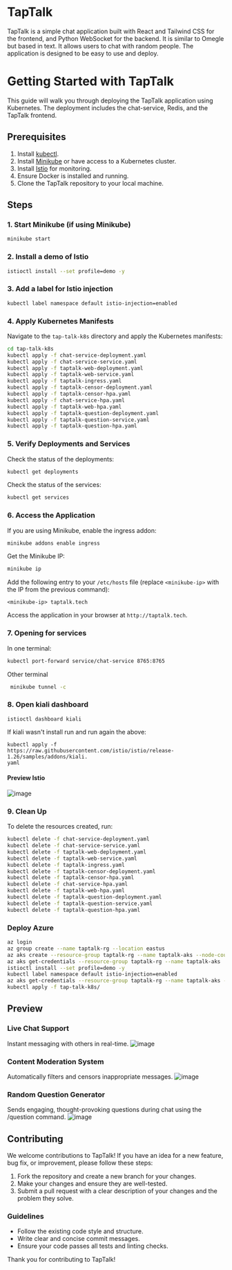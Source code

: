 # TapTalk
TapTalk is a simple chat application built with React and Tailwind CSS for the frontend, and Python WebSocket for the backend. It is similar to Omegle but based in text. It allows users to chat with random people. The application is designed to be easy to use and deploy.

# Getting Started with TapTalk

This guide will walk you through deploying the TapTalk application using Kubernetes. The deployment includes the chat-service, Redis, and the TapTalk frontend.

## Prerequisites

1. Install [kubectl](https://kubernetes.io/docs/tasks/tools/).
2. Install [Minikube](https://minikube.sigs.k8s.io/docs/start/) or have access to a Kubernetes cluster.
3. Install [Istio](https://istio.io/latest/docs/setup/getting-started/#download) for monitoring.
4. Ensure Docker is installed and running.
5. Clone the TapTalk repository to your local machine.

## Steps

### 1. Start Minikube (if using Minikube)
```bash
minikube start
```

### 2. Install a demo of Istio
```bash
istioctl install --set profile=demo -y
```

### 3. Add a label for Istio injection
```bash
kubectl label namespace default istio-injection=enabled
```

### 4. Apply Kubernetes Manifests

Navigate to the `tap-talk-k8s` directory and apply the Kubernetes manifests:

```bash
cd tap-talk-k8s
kubectl apply -f chat-service-deployment.yaml
kubectl apply -f chat-service-service.yaml
kubectl apply -f taptalk-web-deployment.yaml
kubectl apply -f taptalk-web-service.yaml
kubectl apply -f taptalk-ingress.yaml
kubectl apply -f taptalk-censor-deployment.yaml
kubectl apply -f taptalk-censor-hpa.yaml
kubectl apply -f chat-service-hpa.yaml
kubectl apply -f taptalk-web-hpa.yaml
kubectl apply -f taptalk-question-deployment.yaml
kubectl apply -f taptalk-question-service.yaml
kubectl apply -f taptalk-question-hpa.yaml
```

### 5. Verify Deployments and Services

Check the status of the deployments:
```bash
kubectl get deployments
```

Check the status of the services:
```bash
kubectl get services
```

### 6. Access the Application

If you are using Minikube, enable the ingress addon:
```bash
minikube addons enable ingress
```

Get the Minikube IP:
```bash
minikube ip
```

Add the following entry to your `/etc/hosts` file (replace `<minikube-ip>` with the IP from the previous command):
```
<minikube-ip> taptalk.tech
```

Access the application in your browser at `http://taptalk.tech`.

### 7. Opening for services
In one terminal:
```bash
kubectl port-forward service/chat-service 8765:8765
```
Other terminal
```bash
 minikube tunnel -c
```

### 8. Open kiali dashboard
```
istioctl dashboard kiali
```
If kiali wasn't install run  and run again the above:
```
kubectl apply -f https://raw.githubusercontent.com/istio/istio/release-1.26/samples/addons/kiali.
yaml
```

#### Preview Istio
![image](https://github.com/user-attachments/assets/a3eb0bc4-b7b5-4af3-a43c-b404141b6ed5)


### 9. Clean Up

To delete the resources created, run:
```bash
kubectl delete -f chat-service-deployment.yaml
kubectl delete -f chat-service-service.yaml
kubectl delete -f taptalk-web-deployment.yaml
kubectl delete -f taptalk-web-service.yaml
kubectl delete -f taptalk-ingress.yaml
kubectl delete -f taptalk-censor-deployment.yaml
kubectl delete -f taptalk-censor-hpa.yaml
kubectl delete -f chat-service-hpa.yaml
kubectl delete -f taptalk-web-hpa.yaml
kubectl delete -f taptalk-question-deployment.yaml
kubectl delete -f taptalk-question-service.yaml
kubectl delete -f taptalk-question-hpa.yaml
```

### Deploy Azure
```bash
az login
az group create --name taptalk-rg --location eastus
az aks create --resource-group taptalk-rg --name taptalk-aks --node-count 1 --node-vm-size Standard_B2s --generate-ssh-keys
az aks get-credentials --resource-group taptalk-rg --name taptalk-aks
istioctl install --set profile=demo -y
kubectl label namespace default istio-injection=enabled
az aks get-credentials --resource-group taptalk-rg --name taptalk-aks --overwrite-existing
kubectl apply -f tap-talk-k8s/
```

## Preview
### Live Chat Support
Instant messaging with others in real-time.
![image](https://github.com/user-attachments/assets/c161fdbd-7f04-4dcd-8295-44316bf2c915)

### Content Moderation System
Automatically filters and censors inappropriate messages.
![image](https://github.com/user-attachments/assets/4a3f6a27-e42c-4207-89f0-2cb7fcc3c11d)

### Random Question Generator
Sends engaging, thought-provoking questions during chat using the /question command. 
![image](https://github.com/user-attachments/assets/f9008e6c-36b0-412f-9464-0fcc743920a0)


## Contributing

We welcome contributions to TapTalk! If you have an idea for a new feature, bug fix, or improvement, please follow these steps:

1. Fork the repository and create a new branch for your changes.
2. Make your changes and ensure they are well-tested.
3. Submit a pull request with a clear description of your changes and the problem they solve.

### Guidelines

- Follow the existing code style and structure.
- Write clear and concise commit messages.
- Ensure your code passes all tests and linting checks.

Thank you for contributing to TapTalk!
